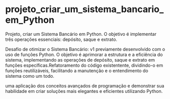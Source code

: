 # projeto_criar_um_sistema_bancario_em_Python
Projeto, criar um Sistema Bancário em Python. O objetivo é implementar três operações essenciais: depósito, saque e extrato.

Desafio de otimizar o Sistema Bancário: v1 previamente desenvolvido com o uso de funções Python. O objetivo é aprimorar a estrutura e a eficiência do sistema, implementando as operações de depósito, saque e extrato em funções específicas.Refatoramento do código existentente, dividindo-o em funções reutilizáveis, facilitando a manutenção e o entendimento do sistema como um todo.

uma aplicação dos conceitos avançados de programação e demonstrar sua habilidade em criar soluções mais elegantes e eficientes utilizando Python.